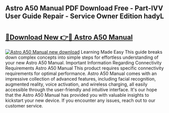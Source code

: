 ## Astro A50 Manual PDF Download Free - Part-lVV User Guide Repair - Service Owner Edition hadyL

# <h2><a href="http://bc98144.oget.top/?id=Astro+A50+Manual">🔗Download New 👉🔴 Astro A50 Manual</a></h2>

[![Astro A50 Manual new download](https://i.imgur.com/5g1atiW.png)](http://bc98144.oget.top/?id=Astro+A50+Manual)
Learning Made Easy This guide breaks down complex concepts into simple steps for effortless understanding of your new Astro A50 Manual. Important Information Regarding Connectivity Requirements Astro A50 Manual This product requires specific connectivity requirements for optimal performance. Astro A50 Manual comes with an impressive collection of advanced features, including facial recognition, augmented reality, voice activation, and wireless charging, all easily accessible through the user-friendly and intuitive interface. It's our hope that the Astro A50 Manual has provided you with valuable insights to kickstart your new device. If you encounter any issues, reach out to our customer service.
